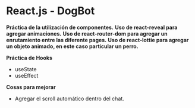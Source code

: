 # React.js - DogBot

**Práctica de la utilización de componentes.**
**Uso de react-reveal para agregar animaciones.**
**Uso de react-router-dom para agregar un enrutamiento entre las diferente pages.**
**Uso de react-lottie para agregar un objeto animado, en este caso particular un perro.**

**Práctica de Hooks**

- useState
- useEffect

**Cosas para mejorar**

- Agregar el scroll automático dentro del chat.